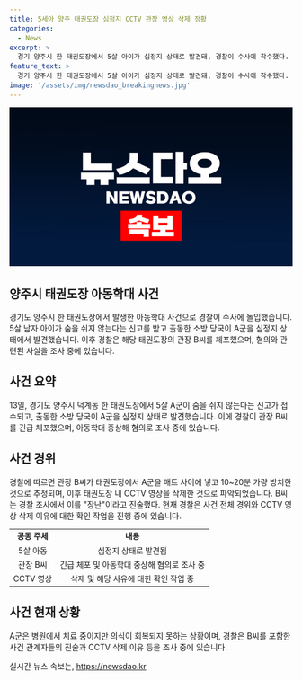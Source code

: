 ```yaml
---
title: 5세아 양주 태권도장 심정지 CCTV 관장 영상 삭제 정황
categories:
  - News
excerpt: >
  경기 양주시 한 태권도장에서 5살 아이가 심정지 상태로 발견돼, 경찰이 수사에 착수했다. 아이는 태권도장에서 10~20분 가량 방치된 후 병원으로 옮겨졌으며, 관장은 CCTV 영상을 삭제한 혐의로 체포됐다. 아동학대 중상해 혐의로 수사 중.
feature_text: >
  경기 양주시 한 태권도장에서 5살 아이가 심정지 상태로 발견돼, 경찰이 수사에 착수했다. 아이는 태권도장에서 10~20분 가량 방치된 후 병원으로 옮겨졌으며, 관장은 CCTV 영상을 삭제한 혐의로 체포됐다. 아동학대 중상해 혐의로 수사 중.
image: '/assets/img/newsdao_breakingnews.jpg'
---
```


<p><img src="/assets/img/newsdao_breakingnews.jpg" alt="ranknews 속보" /></p>

<h2 data-ke-size="size26">양주시 태권도장 아동학대 사건</h2>

<p data-ke-size="size16">경기도 양주시 한 태권도장에서 발생한 아동학대 사건으로 경찰이 수사에 돌입했습니다. 5살 남자 아이가 숨을 쉬지 않는다는 신고를 받고 출동한 소방 당국이 A군을 심정지 상태에서 발견했습니다. 이후 경찰은 해당 태권도장의 관장 B씨를 체포했으며, 혐의와 관련된 사실을 조사 중에 있습니다.</p>

<h2 data-ke-size="size24">사건 요약</h2>

<p data-ke-size="size16">13일, 경기도 양주시 덕계동 한 태권도장에서 5살 A군이 숨을 쉬지 않는다는 신고가 접수되고, 출동한 소방 당국이 A군을 심정지 상태로 발견했습니다. 이에 경찰이 관장 B씨를 긴급 체포했으며, 아동학대 중상해 혐의로 조사 중에 있습니다.</p>

<h2 data-ke-size="size24">사건 경위</h2>

<p data-ke-size="size16">경찰에 따르면 관장 B씨가 태권도장에서 A군을 매트 사이에 넣고 10~20분 가량 방치한 것으로 추정되며, 이후 태권도장 내 CCTV 영상을 삭제한 것으로 파악되었습니다. B씨는 경찰 조사에서 이를 "장난"이라고 진술했다. 현재 경찰은 사건 전체 경위와 CCTV 영상 삭제 이유에 대한 확인 작업을 진행 중에 있습니다.</p>

<table>
  <tr>
    <td style="text-align: center; height: 17px;"><b>공동 주체</b></td>
    <td style="text-align: center; height: 17px;"><b>내용</b></td>
  </tr>
  <tr>
    <td style="text-align: center; height: 17px;">5살 아동</td>
    <td style="text-align: center; height: 17px;">심정지 상태로 발견됨</td>
  </tr>
  <tr>
    <td style="text-align: center; height: 17px;">관장 B씨</td>
    <td style="text-align: center; height: 17px;">긴급 체포 및 아동학대 중상해 혐의로 조사 중</td>
  </tr>
  <tr>
    <td style="text-align: center; height: 17px;">CCTV 영상</td>
    <td style="text-align: center; height: 17px;">삭제 및 해당 사유에 대한 확인 작업 중</td>
  </tr>
</table>

<h2 data-ke-size="size24">사건 현재 상황</h2>

<p data-ke-size="size16">A군은 병원에서 치료 중이지만 의식이 회복되지 못하는 상황이며, 경찰은 B씨를 포함한 사건 관계자들의 진술과 CCTV 삭제 이유 등을 조사 중에 있습니다.</p>
실시간 뉴스 속보는, <a href="https://newsdao.kr" rel="dofollow">https://newsdao.kr</a>


